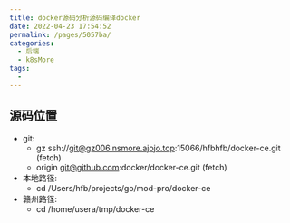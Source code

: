 ```yaml
---
title: docker源码分析源码编译docker
date: 2022-04-23 17:54:52
permalink: /pages/5057ba/
categories:
  - 后端
  - k8sMore
tags:
  - 
---
```



## 源码位置
  * git:
    *  gz      ssh://git@gz006.nsmore.ajojo.top:15066/hfbhfb/docker-ce.git (fetch)
    *  origin  git@github.com:docker/docker-ce.git (fetch)
  * 本地路径:
    * cd /Users/hfb/projects/go/mod-pro/docker-ce
  * 赣州路径:
    * cd /home/usera/tmp/docker-ce


